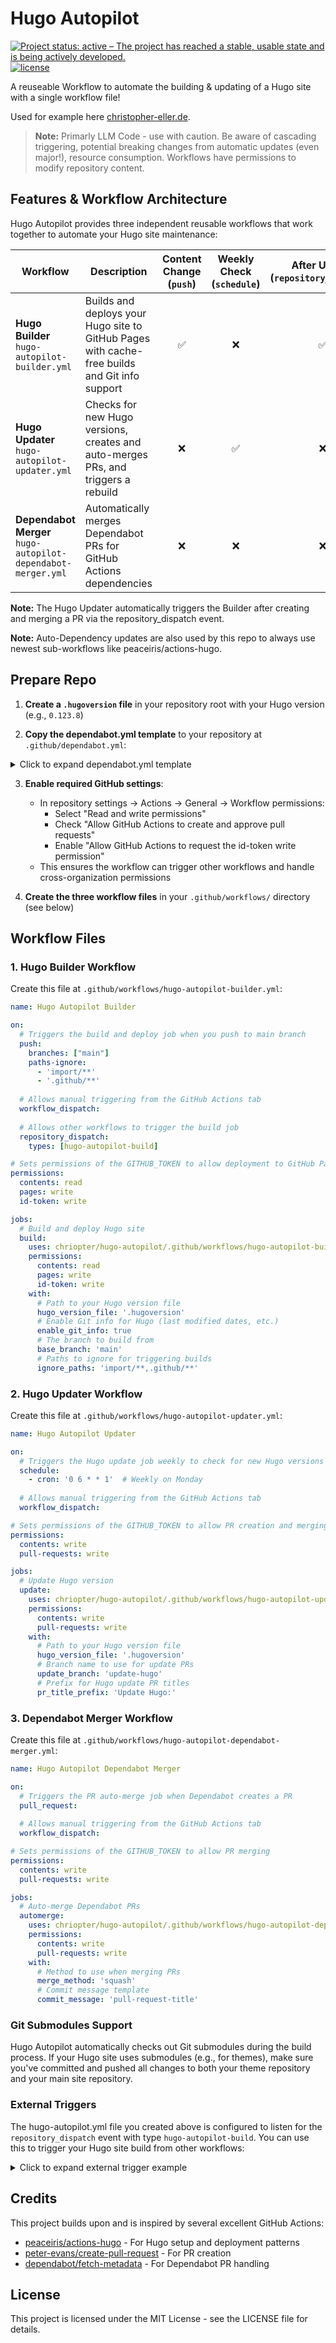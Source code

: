 # Hugo Autopilot

[![Project status: active – The project has reached a stable, usable state and is being actively developed.](https://www.repostatus.org/badges/latest/active.svg)](https://www.repostatus.org/#active)
[![license](https://img.shields.io/github/license/chriopter/hugo-autopilot.svg)](https://github.com/chriopter/hugo-autopilot/blob/main/LICENSE)

A reuseable Workflow to automate the building & updating of a Hugo site with a single workflow file!

Used for example here [christopher-eller.de](https://github.com/chriopter/christopher-eller.de).

> **Note:** Primarly LLM Code - use with caution. Be aware of cascading triggering, potential breaking changes from automatic updates (even major!), resource consumption. Workflows have permissions to modify repository content.


## Features & Workflow Architecture

Hugo Autopilot provides three independent reusable workflows that work together to automate your Hugo site maintenance:

| Workflow | Description | Content Change<br>(`push`) | Weekly Check<br>(`schedule`) | After Update<br>(`repository_dispatch`) | Dependabot PR<br>(`pull_request`) | Manual<br>(`workflow_dispatch`) |
|----------|-------------|:---------------------------:|:----------------------------:|:--------------------------------------:|:---------------------------------:|:-------------------------------:|
| **Hugo Builder**<br>`hugo-autopilot-builder.yml` | Builds and deploys your Hugo site to GitHub Pages with cache-free builds and Git info support | ✅ | ❌ | ✅ | ❌ | ✅ |
| **Hugo Updater**<br>`hugo-autopilot-updater.yml` | Checks for new Hugo versions, creates and auto-merges PRs, and triggers a rebuild | ❌ | ✅ | ❌ | ❌ | ✅ |
| **Dependabot Merger**<br>`hugo-autopilot-dependabot-merger.yml` | Automatically merges Dependabot PRs for GitHub Actions dependencies | ❌ | ❌ | ❌ | ✅ | ✅ |

**Note:** The Hugo Updater automatically triggers the Builder after creating and merging a PR via the repository_dispatch event.

**Note:** Auto-Dependency updates are also used by this repo to always use newest sub-workflows like peaceiris/actions-hugo.

## Prepare Repo

1. **Create a `.hugoversion` file** in your repository root with your Hugo version (e.g., `0.123.8`)

2. **Copy the dependabot.yml template** to your repository at `.github/dependabot.yml`:

<details>
<summary>Click to expand dependabot.yml template</summary>

```yaml
# Template: dependabot.yml
# Copy this file to your Hugo site repository at .github/dependabot.yml

version: 2
updates:
  # Maintain dependencies for GitHub Actions
  - package-ecosystem: "github-actions"
    directory: "/"
    schedule:
      interval: "weekly"
    # Limit to 5 open pull requests for version updates
    open-pull-requests-limit: 5
    # Add labels to pull requests
    labels:
      - "dependencies"
      - "github-actions"
    # Use custom commit message
    commit-message:
      prefix: "ci"
      include: "scope"
    # Group all updates together
    groups:
      github-actions:
        patterns:
          - "*"

  # Uncomment if using npm in your Hugo site (e.g., for JavaScript processing)
  # - package-ecosystem: "npm"
  #   directory: "/"
  #   schedule:
  #     interval: "monthly"
  #   open-pull-requests-limit: 5
  #   labels:
  #     - "dependencies"
  #     - "npm"
  #   commit-message:
  #     prefix: "build"
  #     include: "scope"
```
</details>

3. **Enable required GitHub settings**: 
   - In repository settings → Actions → General → Workflow permissions:
     - Select "Read and write permissions"
     - Check "Allow GitHub Actions to create and approve pull requests"
     - Enable "Allow GitHub Actions to request the id-token write permission"
   - This ensures the workflow can trigger other workflows and handle cross-organization permissions

4. **Create the three workflow files** in your `.github/workflows/` directory (see below)

## Workflow Files

### 1. Hugo Builder Workflow

Create this file at `.github/workflows/hugo-autopilot-builder.yml`:

```yaml
name: Hugo Autopilot Builder

on:
  # Triggers the build and deploy job when you push to main branch
  push:
    branches: ["main"]
    paths-ignore:
      - 'import/**'
      - '.github/**'
  
  # Allows manual triggering from the GitHub Actions tab
  workflow_dispatch:
  
  # Allows other workflows to trigger the build job
  repository_dispatch:
    types: [hugo-autopilot-build]

# Sets permissions of the GITHUB_TOKEN to allow deployment to GitHub Pages
permissions:
  contents: read
  pages: write
  id-token: write

jobs:
  # Build and deploy Hugo site
  build:
    uses: chriopter/hugo-autopilot/.github/workflows/hugo-autopilot-builder.yml@main
    permissions:
      contents: read
      pages: write
      id-token: write
    with:
      # Path to your Hugo version file
      hugo_version_file: '.hugoversion'
      # Enable Git info for Hugo (last modified dates, etc.)
      enable_git_info: true
      # The branch to build from
      base_branch: 'main'
      # Paths to ignore for triggering builds
      ignore_paths: 'import/**,.github/**'
```

### 2. Hugo Updater Workflow

Create this file at `.github/workflows/hugo-autopilot-updater.yml`:

```yaml
name: Hugo Autopilot Updater

on:
  # Triggers the Hugo update job weekly to check for new Hugo versions
  schedule:
    - cron: '0 6 * * 1'  # Weekly on Monday
  
  # Allows manual triggering from the GitHub Actions tab
  workflow_dispatch:

# Sets permissions of the GITHUB_TOKEN to allow PR creation and merging
permissions:
  contents: write
  pull-requests: write

jobs:
  # Update Hugo version
  update:
    uses: chriopter/hugo-autopilot/.github/workflows/hugo-autopilot-updater.yml@main
    permissions:
      contents: write
      pull-requests: write
    with:
      # Path to your Hugo version file
      hugo_version_file: '.hugoversion'
      # Branch name to use for update PRs
      update_branch: 'update-hugo'
      # Prefix for Hugo update PR titles
      pr_title_prefix: 'Update Hugo:'
```

### 3. Dependabot Merger Workflow

Create this file at `.github/workflows/hugo-autopilot-dependabot-merger.yml`:

```yaml
name: Hugo Autopilot Dependabot Merger

on:
  # Triggers the PR auto-merge job when Dependabot creates a PR
  pull_request:
  
  # Allows manual triggering from the GitHub Actions tab
  workflow_dispatch:

# Sets permissions of the GITHUB_TOKEN to allow PR merging
permissions:
  contents: write
  pull-requests: write

jobs:
  # Auto-merge Dependabot PRs
  automerge:
    uses: chriopter/hugo-autopilot/.github/workflows/hugo-autopilot-dependabot-merger.yml@main
    permissions:
      contents: write
      pull-requests: write
    with:
      # Method to use when merging PRs
      merge_method: 'squash'
      # Commit message template
      commit_message: 'pull-request-title'
```

### Git Submodules Support

Hugo Autopilot automatically checks out Git submodules during the build process. If your Hugo site uses submodules (e.g., for themes), make sure you've committed and pushed all changes to both your theme repository and your main site repository.

### External Triggers

The hugo-autopilot.yml file you created above is configured to listen for the `repository_dispatch` event with type `hugo-autopilot-build`. You can use this to trigger your Hugo site build from other workflows:

<details>
<summary>Click to expand external trigger example</summary>

```yaml
# Add this to your other workflow files when you need to trigger a site rebuild
- name: Trigger Hugo site rebuild
  uses: peter-evans/repository-dispatch@v3
  with:
    # This targets your own repository
    token: ${{ secrets.GITHUB_TOKEN }}
    # This matches the event type in your hugo-autopilot.yml file
    event-type: hugo-autopilot-build
```
</details>

## Credits

This project builds upon and is inspired by several excellent GitHub Actions:

- [peaceiris/actions-hugo](https://github.com/peaceiris/actions-hugo) - For Hugo setup and deployment patterns
- [peter-evans/create-pull-request](https://github.com/peter-evans/create-pull-request) - For PR creation
- [dependabot/fetch-metadata](https://github.com/dependabot/fetch-metadata) - For Dependabot PR handling

## License

This project is licensed under the MIT License - see the LICENSE file for details.
